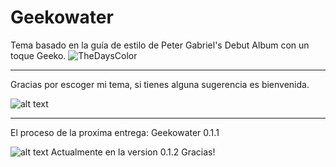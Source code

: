 # Geekowater
Tema basado en la guía de estilo de Peter Gabriel's Debut Album con un toque Geeko.
![TheDaysColor](http://www.thedayscolor.com/wallpapers/050814_pg1.jpg)
***
Gracias por escoger mi tema, si tienes alguna sugerencia es bienvenida.

![alt text](https://lh4.googleusercontent.com/adoKo76nNeo077PePEP-LBdDjRbODnKb_idm_n2-GUE=w1043-h566 "Ommadawn")

---
El proceso de la proxima entrega: Geekowater 0.1.1

![alt text](https://soundcoloryellow.files.wordpress.com/2015/03/geekowater0-1-1.png)
Actualmente en la version 0.1.2
Gracias!